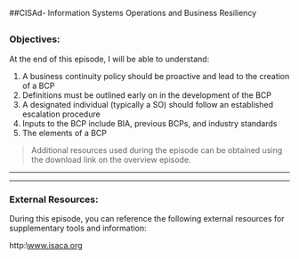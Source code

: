 ##CISAd- Information Systems Operations and Business Resiliency
##
### Objectives:

At the end of this episode, I will be able to understand:

1. A business continuity policy should be proactive and lead to the creation of a BCP
2. Definitions must be outlined early on in the development of the BCP
3. A designated individual (typically a SO) should follow an established escalation procedure
4. Inputs to the BCP include BIA, previous BCPs, and industry standards
5. The elements of a BCP

	

>Additional resources used during the episode can be obtained using the download link on the overview episode.

-----------------------------------------------------------






-----------------------------------------------------------
### External Resources:

During this episode, you can reference the following external resources for supplementary tools and information:

http:\www.isaca.org

